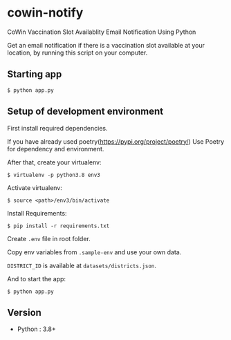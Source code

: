 # cowin-notify
CoWin Vaccination Slot Availablity Email Notification Using Python

Get an email notification if there is a vaccination slot available at your location, by running this script on your computer.

## Starting app

    $ python app.py


## Setup of development environment

First install required dependencies.

If you have already used poetry(https://pypi.org/project/poetry/)
Use Poetry for dependency and environment.

After that, create your virtualenv:

    $ virtualenv -p python3.8 env3
    
Activate virtualenv:

    $ source <path>/env3/bin/activate

Install Requirements:

    $ pip install -r requirements.txt
    
    
Create `.env` file in root folder.

Copy env variables from `.sample-env` and use your own data.

`DISTRICT_ID` is available at `datasets/districts.json`.
        
And to start the app:

    $ python app.py
    
## Version
* Python : 3.8+
